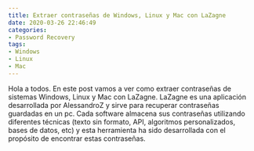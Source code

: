 ```yaml
---
title: Extraer contraseñas de Windows, Linux y Mac con LaZagne
date: 2020-03-26 22:46:49
categories:
- Password Recovery
tags:
- Windows
- Linux
- Mac
---
```


Hola a todos. En este post vamos a ver como extraer contraseñas de sistemas Windows, Linux y Mac con LaZagne. LaZagne es una aplicación desarrollada por AlessandroZ y sirve para recuperar contraseñas guardadas en un pc. Cada software almacena sus contraseñas utilizando diferentes técnicas (texto sin formato, API, algoritmos personalizados, bases de datos, etc) y esta herramienta ha sido desarrollada con el propósito de encontrar estas contraseñas.
